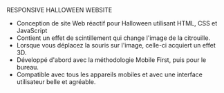 RESPONSIVE HALLOWEEN WEBSITE

- Conception de site Web réactif pour Halloween utilisant HTML, CSS et JavaScript
- Contient un effet de scintillement qui change l'image de la citrouille.
- Lorsque vous déplacez la souris sur l'image, celle-ci acquiert un effet 3D.
- Développé d'abord avec la méthodologie Mobile First, puis pour le bureau.
- Compatible avec tous les appareils mobiles et avec une interface utilisateur belle et agréable.

  
